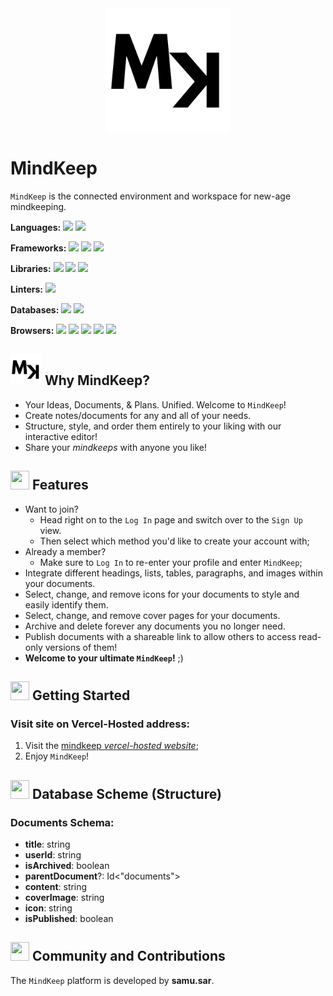 <div style="display: flex; justify-content:center; margin-bottom:20px">
    <img src="/public/logo.png" width="200">
</div>

# MindKeep

`MindKeep` is the connected environment and workspace for new-age mindkeeping.

**Languages:** <img src="https://img.shields.io/badge/TypeScript-007ACC?style=for-the-badge&logo=typescript&logoColor=white" height="20"> <img src="https://img.shields.io/badge/html5-%23E34F26.svg?style=for-the-badge&logo=html5&logoColor=white" height="20">

**Frameworks:** <img src="https://img.shields.io/badge/react-%2320232a.svg?style=for-the-badge&logo=react&logoColor=%2361DAFB" height="20"> <img src="https://img.shields.io/badge/Next-black?style=for-the-badge&logo=next.js&logoColor=white" height="20"> <img src="https://img.shields.io/badge/tailwindcss-%2338B2AC.svg?style=for-the-badge&logo=tailwind-css&logoColor=white" height="20">

**Libraries:** <img src="https://img.shields.io/badge/Shadcn--UI-black?style=for-the-badge&logo=Shadcn--UI.js&logoColor=white" height="20"> <img src="https://img.shields.io/badge/blocknote-00FFFF?style=for-the-badge&logoColor=white" height="20"> <img src="https://img.shields.io/badge/Zustand-9F2B68?style=for-the-badge&logo=Zustand&logoColor=white" height="20">

**Linters:** <img src="https://img.shields.io/badge/eslint-3A33D1?style=for-the-badge&logo=eslint&logoColor=white" height="20">

**Databases:** <img src="https://img.shields.io/badge/Convex-9F2B68?style=for-the-badge&logo=Convex&logoColor=white" height="20"> <img src="https://img.shields.io/badge/EdgeStore-FFA500?style=for-the-badge&logo=EdgeStore&logoColor=white" height="20">

**Browsers:** <img src="https://img.shields.io/badge/Google%20Chrome-4285F4?style=for-the-badge&logo=GoogleChrome&logoColor=white" height="20"> <img src="https://img.shields.io/badge/Safari-000000?style=for-the-badge&logo=Safari&logoColor=white" height="20"> <img src="https://img.shields.io/badge/Edge-0078D7?style=for-the-badge&logo=Microsoft-edge&logoColor=white" height="20"> <img src="https://img.shields.io/badge/Firefox-FF7139?style=for-the-badge&logo=Firefox-Browser&logoColor=white" height="20"> <img src="https://img.shields.io/badge/Opera-FF1B2D?style=for-the-badge&logo=Opera&logoColor=white" height="20">

## <img src="/public/logo.png"  width="50" height="50"> Why MindKeep?

-   Your Ideas, Documents, & Plans. Unified. Welcome to `MindKeep`!
-   Create notes/documents for any and all of your needs.
-   Structure, style, and order them entirely to your liking with our interactive editor!
-   Share your <i>mindkeeps</i> with anyone you like!

## <img src="https://firebasestorage.googleapis.com/v0/b/dare2fit-f6eb4.appspot.com/o/assets%2FREADME-images%2Ffeatures.png?alt=media&token=e5fc5779-b3db-41c2-a576-947ca382ea5a&_gl=1*81oei1*_ga*MjExMzk5MTA5MC4xNjgzMjcwMjg1*_ga_CW55HF8NVT*MTY4NjU3Njg5Ni4xMDMuMS4xNjg2NTc3OTgzLjAuMC4w"  width="30" height="30"> Features

-   Want to join?
    -   Head right on to the `Log In` page and switch over to the `Sign Up` view.
    -   Then select which method you'd like to create your account with;
-   Already a member?
    -   Make sure to `Log In` to re-enter your profile and enter `MindKeep`;
-   Integrate different headings, lists, tables, paragraphs, and images within your documents.
-   Select, change, and remove icons for your documents to style and easily identify them.
-   Select, change, and remove cover pages for your documents.
-   Archive and delete forever any documents you no longer need.
-   Publish documents with a shareable link to allow others to access read-only versions of them!
-   **Welcome to your ultimate `MindKeep`!** ;)

## <img src="https://firebasestorage.googleapis.com/v0/b/dare2fit-f6eb4.appspot.com/o/assets%2FREADME-images%2Fstart.png?alt=media&token=ee8cc2b3-1a61-4519-9f96-59177216b4d6&_gl=1*t5p8co*_ga*MjExMzk5MTA5MC4xNjgzMjcwMjg1*_ga_CW55HF8NVT*MTY4NjU3Njg5Ni4xMDMuMS4xNjg2NTc4MDEzLjAuMC4w"  width="30" height="30"> Getting Started

### Visit site on Vercel-Hosted address:

1. Visit the [mindkeep _vercel-hosted website_](https://mindkeep-1v0zxgupl-samusar1.vercel.app/);
2. Enjoy `MindKeep`!

## <img src="https://firebasestorage.googleapis.com/v0/b/dare2fit-f6eb4.appspot.com/o/assets%2FREADME-images%2Fdatabase.png?alt=media&token=958f4c41-6532-4e07-a31d-e437ebe00527&_gl=1*o97b6d*_ga*MjExMzk5MTA5MC4xNjgzMjcwMjg1*_ga_CW55HF8NVT*MTY4NjU3Njg5Ni4xMDMuMS4xNjg2NTc3OTQ0LjAuMC4w"  width="30" height="30"> Database Scheme (Structure)

### Documents Schema:

-   **title**: string
-   **userId**: string
-   **isArchived**: boolean
-   **parentDocument**?: Id<"documents">
-   **content**: string
-   **coverImage**: string
-   **icon**: string
-   **isPublished**: boolean

## <img src="https://firebasestorage.googleapis.com/v0/b/dare2fit-f6eb4.appspot.com/o/assets%2FREADME-images%2Fcommunity.png?alt=media&token=893ecd6f-908b-4c1e-9223-25d82f1bb8b1&_gl=1*watnuy*_ga*MjExMzk5MTA5MC4xNjgzMjcwMjg1*_ga_CW55HF8NVT*MTY4NjU3Njg5Ni4xMDMuMS4xNjg2NTc3OTI1LjAuMC4w"  width="30" height="30"> Community and Contributions

The `MindKeep` platform is developed by **samu.sar**.
